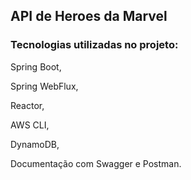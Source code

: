## API de Heroes da Marvel

### Tecnologias utilizadas no projeto:  

Spring Boot,  

Spring WebFlux,  

Reactor,  

AWS CLI,  

DynamoDB,  

Documentação com Swagger e Postman.
